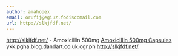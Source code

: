 ```yaml
---
author: amahopex
email: orufij@egiuz.fodiscomail.com
url: http://slkjfdf.net/
---
```


http://slkjfdf.net/ - Amoxicillin 500mg <a href="http://slkjfdf.net/">Amoxicillin 500mg Capsules</a> ykk.pgha.blog.dandart.co.uk.cgr.ph http://slkjfdf.net/
